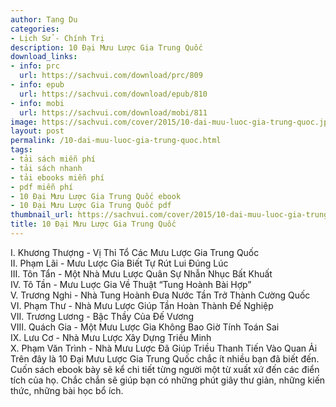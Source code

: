 ```yaml
---
author: Tang Du
categories:
- Lịch Sử - Chính Trị
description: 10 Đại Mưu Lược Gia Trung Quốc
download_links:
- info: prc
  url: https://sachvui.com/download/prc/809
- info: epub
  url: https://sachvui.com/download/epub/810
- info: mobi
  url: https://sachvui.com/download/mobi/811
image: https://sachvui.com/cover/2015/10-dai-muu-luoc-gia-trung-quoc.jpg
layout: post
permalink: /10-dai-muu-luoc-gia-trung-quoc.html
tags:
- tải sách miễn phí
- tải sách nhanh
- tải ebooks miễn phí
- pdf miễn phí
- 10 Đại Mưu Lược Gia Trung Quốc ebook
- 10 Đại Mưu Lược Gia Trung Quốc pdf
thumbnail_url: https://sachvui.com/cover/2015/10-dai-muu-luoc-gia-trung-quoc.jpg
title: 10 Đại Mưu Lược Gia Trung Quốc
---
```


 <div class="item-desc text-justify"> I. Khương Thượng - Vị Thỉ Tổ Các Mưu Lược Gia Trung Quốc<br> II. Phạm Lãi - Mưu Lược Gia Biết Tự Rút Lui Đúng Lúc<br> III. Tôn Tẩn - Một Nhà Mưu Lược Quân Sự Nhẫn Nhục Bất Khuất<br> IV. Tô Tần - Mưu Luợc Gia Về Thuật “Tung Hoành Bài Hợp”<br> V. Trương Nghi - Nhà Tung Hoành Đưa Nước Tần Trở Thành Cường Quốc<br> VI. Phạm Thư - Nhà Mưu Lược Giúp Tần Hoàn Thành Đế Nghiệp<br> VII. Trương Lương - Bậc Thầy Của Đế Vương<br> VIII. Quách Gia - Một Mưu Lược Gia Không Bao Giờ Tính Toán Sai<br> IX. Lưu Cơ - Nhà Mưu Lược Xây Dựng Triều Minh<br> X. Phạm Văn Trình - Nhà Mưu Lược Đã Giúp Triều Thanh Tiến Vào Quan Ải<br> Trên đây là 10 Đại Mưu Lược Gia Trung Quốc chắc ít nhiều bạn đã biết đến. Cuốn sách ebook bày sẽ kể chi tiết từng người một từ xuất xứ đến các điển tích của họ. Chắc chắn sẽ giúp bạn có những phút giây thư giản, những kiến thức, những bài học bổ ích. </div>